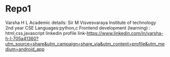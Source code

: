 # Repo1
Varsha H L
Academic details:
Sir M Visvesvaraya Institute of technology 
2nd year CSE
Languages:python,c
Frontend development (learning) : html,css,javascript
linkedin profile link-https://www.linkedin.com/in/varsha-h-l-705a41360?utm_source=share&utm_campaign=share_via&utm_content=profile&utm_medium=android_app
